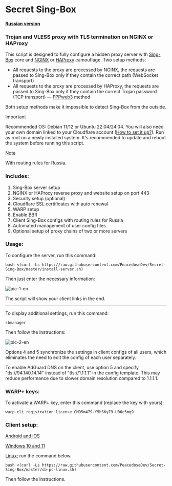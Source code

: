 # Secret Sing-Box

[**Russian version**](https://github.com/PeacedoseDev/Secret-Sing-Box/blob/main/README.md)

### Trojan and VLESS proxy with TLS termination on NGINX or HAProxy

This script is designed to fully configure a hidden proxy server with [Sing-Box](https://sing-box.sagernet.org) core and [NGINX](https://nginx.org/en/) or [HAProxy](https://www.haproxy.org) camouflage. Two setup methods:

- All requests to the proxy are processed by NGINX, the requests are passed to Sing-Box only if they contain the correct path (WebSocket transport)
- All requests to the proxy are processed by HAProxy, the requests are passed to Sing-Box only if they contain the correct Trojan password (TCP transport) — [FPPweb3](https://github.com/FPPweb3) method

Both setup methods make it impossible to detect Sing-Box from the outside.

> [!IMPORTANT]
> Recommended OS: Debian 11/12 or Ubuntu 22.04/24.04. You will also need your own domain linked to your Cloudflare account ([How to set it up?](https://github.com/PeacedoseDev/Secret-Sing-Box/blob/main/cf-settings-en.md)). Run as root on a newly installed system. It's recommended to update and reboot the system before running this script.

> [!NOTE]
> With routing rules for Russia.

### Includes:

1. Sing-Box server setup
2. NGINX or HAProxy reverse proxy and website setup on port 443
3. Security setup (optional)
4. Cloudflare SSL certificates with auto renewal
5. WARP setup
6. Enable BBR
7. Client Sing-Box configs with routing rules for Russia
8. Automated management of user config files
9. Optional setup of proxy chains of two or more servers

### Usage:

To configure the server, run this command:

```
bash <(curl -Ls https://raw.githubusercontent.com/PeacedoseDev/Secret-Sing-Box/master/install-server.sh)
```

Then just enter the necessary information:

![pic-1-en](https://github.com/user-attachments/assets/18df9322-28f7-44f3-87bf-28ee45cb0693)

The script will show your client links in the end.

---

To display additional settings, run this command:

```
sbmanager
```

Then follow the instructions:

![pic-2-en](https://github.com/user-attachments/assets/85b951dd-504c-4650-b699-353971021b7d)

Options 4 and 5 synchronize the settings in client configs of all users, which eliminates the need to edit the config of each user separately.

To enable AdGuard DNS on the client, use option 5 and specify "tls://94.140.14.14" instead of "tls://1.1.1.1" in the config template. This may reduce performance due to slower domain resolution compared to 1.1.1.1.

### WARP+ keys:

To activate a WARP+ key, enter this command (replace the key with yours):

```
warp-cli registration license CMD5m479-Y5hS6y79-U06c5mq9
```

### Client setup:

[Android and iOS](https://github.com/PeacedoseDev/Secret-Sing-Box/blob/main/Client-Guidelines/Sing-Box-Android-iOS-en.pdf)

[Windows 10 and 11](https://github.com/PeacedoseDev/Secret-Sing-Box/blob/main/Client-Guidelines/Sing-Box-Windows-10-11-en.pdf)

[Linux:](https://github.com/PeacedoseDev/Secret-Sing-Box/blob/main/README-ENG.md#client-setup) run the command below.

```
bash <(curl -Ls https://raw.githubusercontent.com/PeacedoseDev/Secret-Sing-Box/master/sb-pc-linux.sh)
```

Then follow the instructions.
